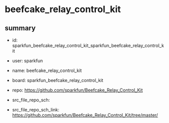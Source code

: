 # beefcake_relay_control_kit
 
## summary 
* id: sparkfun_beefcake_relay_control_kit_sparkfun_beefcake_relay_control_kit
* user: sparkfun
* name: beefcake_relay_control_kit
* board: sparkfun_beefcake_relay_control_kit
* repo: https://github.com/sparkfun/Beefcake_Relay_Control_Kit



* src_file_repo_sch: 
* src_file_repo_sch_link: https://github.com/sparkfun/Beefcake_Relay_Control_Kit/tree/master/






